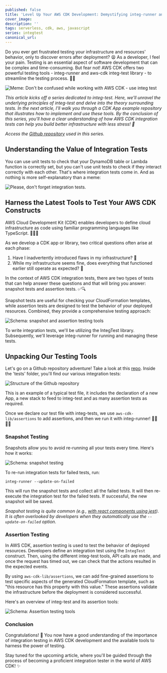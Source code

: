```yaml
---
published: false
title: 'Level Up Your AWS CDK Development: Demystifying integ-runner and integ-test'
cover_image:
description: ''
tags: serverless, cdk, aws, javascript
series: integtest
canonical_url:
---
```


Do you ever get frustrated testing your infrastructure and resources' behavior, only to discover errors after deployment? 😫 As a developer, I feel your pain. Testing is an essential aspect of software development that can be complex and time-consuming. But fear not! AWS CDK offers two powerful testing tools - integ-runner and aws-cdk integ-test library - to streamline the testing process. 🧪🚀

![Meme: Don't be confused while working with AWS CDK - use integ test](./assets/dev-working-with-aws-cdk.jpg)

_This article kicks off a series dedicated to integ-test. Here, we'll unravel the underlying principles of integ-test and delve into the theory surrounding tests. In the next article, I'll walk you through a CDK App example repository that illustrates how to implement and use these tools. By the conclusion of this series, you'll have a clear understanding of how AWS CDK integration tests can help you build better infrastructure with less stress! 🎉_

_Access the [Github repository](https://github.com/gozineb/aws-cdk-app-integration-tests) used in this series._

## Understanding the Value of Integration Tests

You can use unit tests to check that your DynamoDB table or Lambda function is correctly set, but you can't use unit tests to check if they interact correctly with each other. That's where integration tests come in. And as nothing is more self-explanatory than a meme:

![Please, don't forget integration tests.](./assets/2-unit-tests-0-integration-test.gif)

## Harness the Latest Tools to Test Your AWS CDK Constructs

AWS Cloud Development Kit (CDK) enables developers to define cloud infrastructure as code using familiar programming languages like TypeScript. 👩‍💻🚀

As we develop a CDK app or library, two critical questions often arise at each phase:

1. Have I inadvertently introduced flaws in my infrastructure? 🤔
2. While my infrastructure seems fine, does everything that functioned earlier still operate as expected? 🧐

In the context of AWS CDK integration tests, there are two types of tests that can help answer these questions and that will bring you answer: snapshot tests and assertion tests. ✅🔍

Snapshot tests are useful for checking your CloudFormation templates, while assertion tests are designed to test the behavior of your deployed resources. Combined, they provide a comprehensive testing approach:

![Schema: snapshot and assertion testing tools](./assets/integrations-tests-overview.png)

To write integration tests, we'll be utilizing the IntegTest library. Subsequently, we'll leverage integ-runner for running and managing these tests.

## Unpacking Our Testing Tools

Let's go on a Github repository adventure! Take a look at this [repo](https://github.com/gozineb/aws-cdk-app-integration-tests). Inside the 'tests' folder, you'll find our various integration tests:

![Structure of the Github repository](./assets/github_repo_files.png)

This is an example of a typical test file, it includes the declaration of a new App, a new stack to feed to integ-test and as many assertion tests as required.

Once we declare our test file with integ-tests, we use `aws-cdk-lib/assertions` to add assertions, and then we run it with integ-runner! 🏃‍♀️🏃‍♂️

### Snapshot Testing

Snapshots allow you to avoid re-running all your tests every time. Here's how it works:

![Schema: snapshot testing](./assets/snapshot_testing.png)

To re-run integration tests for failed tests, run:

`integ-runner --update-on-failed`

This will run the snapshot tests and collect all the failed tests. It will then re-execute the integration test for the failed tests. If successful, the new snapshot will be saved.

_Snapshot testing is quite common (e.g., [with react components using jest](https://jestjs.io/docs/snapshot-testing)). It is often overlooked by developers when they automatically use the `--update-on-failed` option._

### Assertion Testing

In AWS CDK, assertion testing is used to test the behavior of deployed resources. Developers define an integration test using the `IntegTest` construct. Then, using the different integ-test tools, API calls are made, and once the request has timed out, we can check that the actions resulted in the expected events.

By using `aws-cdk-lib/assertions`, we can add fine-grained assertions to test specific aspects of the generated CloudFormation template, such as "this resource has this property with this value." These assertions validate the infrastructure before the deployment is considered successful.

Here's an overview of integ-test and its assertion tools:

![Schema: Assertion testing tools](./assets/assertion_tools.png)

### Conclusion

Congratulations! 🎉 You now have a good understanding of the importance of integration testing in AWS CDK development and the available tools to harness the power of testing.

Stay tuned for the upcoming article, where you'll be guided through the process of becoming a proficient integration tester in the world of AWS CDK! ✨
